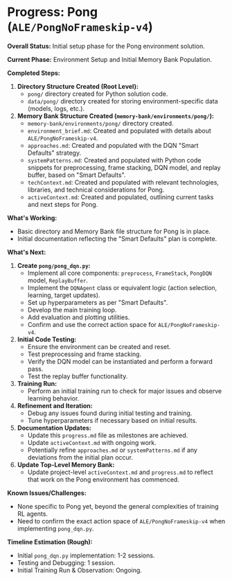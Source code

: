 # Progress: Pong (`ALE/PongNoFrameskip-v4`)

**Overall Status:** Initial setup phase for the Pong environment solution.

**Current Phase:** Environment Setup and Initial Memory Bank Population.

**Completed Steps:**
1.  **Directory Structure Created (Root Level):**
    *   `pong/` directory created for Python solution code.
    *   `data/pong/` directory created for storing environment-specific data (models, logs, etc.).
2.  **Memory Bank Structure Created (`memory-bank/environments/pong/`):**
    *   `memory-bank/environments/pong/` directory created.
    *   `environment_brief.md`: Created and populated with details about `ALE/PongNoFrameskip-v4`.
    *   `approaches.md`: Created and populated with the DQN "Smart Defaults" strategy.
    *   `systemPatterns.md`: Created and populated with Python code snippets for preprocessing, frame stacking, DQN model, and replay buffer, based on "Smart Defaults".
    *   `techContext.md`: Created and populated with relevant technologies, libraries, and technical considerations for Pong.
    *   `activeContext.md`: Created and populated, outlining current tasks and next steps for Pong.

**What's Working:**
-   Basic directory and Memory Bank file structure for Pong is in place.
-   Initial documentation reflecting the "Smart Defaults" plan is complete.

**What's Next:**
1.  **Create `pong/pong_dqn.py`:**
    *   Implement all core components: `preprocess`, `FrameStack`, `PongDQN` model, `ReplayBuffer`.
    *   Implement the `DQNAgent` class or equivalent logic (action selection, learning, target updates).
    *   Set up hyperparameters as per "Smart Defaults".
    *   Develop the main training loop.
    *   Add evaluation and plotting utilities.
    *   Confirm and use the correct action space for `ALE/PongNoFrameskip-v4`.
2.  **Initial Code Testing:**
    *   Ensure the environment can be created and reset.
    *   Test preprocessing and frame stacking.
    *   Verify the DQN model can be instantiated and perform a forward pass.
    *   Test the replay buffer functionality.
3.  **Training Run:**
    *   Perform an initial training run to check for major issues and observe learning behavior.
4.  **Refinement and Iteration:**
    *   Debug any issues found during initial testing and training.
    *   Tune hyperparameters if necessary based on initial results.
5.  **Documentation Updates:**
    *   Update this `progress.md` file as milestones are achieved.
    *   Update `activeContext.md` with ongoing work.
    *   Potentially refine `approaches.md` or `systemPatterns.md` if any deviations from the initial plan occur.
6.  **Update Top-Level Memory Bank:**
    *   Update project-level `activeContext.md` and `progress.md` to reflect that work on the Pong environment has commenced.

**Known Issues/Challenges:**
-   None specific to Pong yet, beyond the general complexities of training RL agents.
-   Need to confirm the exact action space of `ALE/PongNoFrameskip-v4` when implementing `pong_dqn.py`.

**Timeline Estimation (Rough):**
-   Initial `pong_dqn.py` implementation: 1-2 sessions.
-   Testing and Debugging: 1 session.
-   Initial Training Run & Observation: Ongoing.
